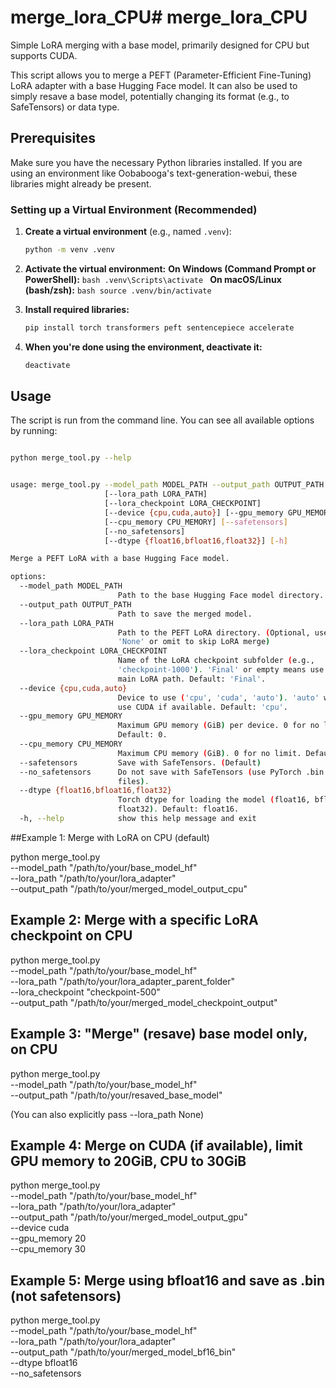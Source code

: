 # merge_lora_CPU# merge_lora_CPU
Simple LoRA merging with a base model, primarily designed for CPU but supports CUDA.

This script allows you to merge a PEFT (Parameter-Efficient Fine-Tuning) LoRA adapter with a base Hugging Face model. It can also be used to simply resave a base model, potentially changing its format (e.g., to SafeTensors) or data type.

## Prerequisites

Make sure you have the necessary Python libraries installed. If you are using an environment like Oobabooga's text-generation-webui, these libraries might already be present.

### Setting up a Virtual Environment (Recommended)

1.  **Create a virtual environment** (e.g., named `.venv`):
    ```bash
    python -m venv .venv
    ```

2.  **Activate the virtual environment:**
    **On Windows (Command Prompt or PowerShell):**
        ```bash
        .venv\Scripts\activate
        ```
    **On macOS/Linux (bash/zsh):**
        ```bash
        source .venv/bin/activate
        ```

3.  **Install required libraries:**
    ```bash
    pip install torch transformers peft sentencepiece accelerate
    ```

4.  **When you're done using the environment, deactivate it:**
    ```bash
    deactivate
    ```

## Usage

The script is run from the command line. You can see all available options by running:

```bash

python merge_tool.py --help


usage: merge_tool.py --model_path MODEL_PATH --output_path OUTPUT_PATH
                     [--lora_path LORA_PATH]
                     [--lora_checkpoint LORA_CHECKPOINT]
                     [--device {cpu,cuda,auto}] [--gpu_memory GPU_MEMORY]
                     [--cpu_memory CPU_MEMORY] [--safetensors]
                     [--no_safetensors]
                     [--dtype {float16,bfloat16,float32}] [-h]

Merge a PEFT LoRA with a base Hugging Face model.

options:
  --model_path MODEL_PATH
                        Path to the base Hugging Face model directory.
  --output_path OUTPUT_PATH
                        Path to save the merged model.
  --lora_path LORA_PATH
                        Path to the PEFT LoRA directory. (Optional, use
                        'None' or omit to skip LoRA merge)
  --lora_checkpoint LORA_CHECKPOINT
                        Name of the LoRA checkpoint subfolder (e.g.,
                        'checkpoint-1000'). 'Final' or empty means use the
                        main LoRA path. Default: 'Final'.
  --device {cpu,cuda,auto}
                        Device to use ('cpu', 'cuda', 'auto'). 'auto' will
                        use CUDA if available. Default: 'cpu'.
  --gpu_memory GPU_MEMORY
                        Maximum GPU memory (GiB) per device. 0 for no limit.
                        Default: 0.
  --cpu_memory CPU_MEMORY
                        Maximum CPU memory (GiB). 0 for no limit. Default: 0.
  --safetensors         Save with SafeTensors. (Default)
  --no_safetensors      Do not save with SafeTensors (use PyTorch .bin
                        files).
  --dtype {float16,bfloat16,float32}
                        Torch dtype for loading the model (float16, bfloat16,
                        float32). Default: float16.
  -h, --help            show this help message and exit

 ```
##Example 1: Merge with LoRA on CPU (default)

      
python merge_tool.py \
    --model_path "/path/to/your/base_model_hf" \
    --lora_path "/path/to/your/lora_adapter" \
    --output_path "/path/to/your/merged_model_output_cpu"

    
## Example 2: Merge with a specific LoRA checkpoint on CPU

      
python merge_tool.py \
    --model_path "/path/to/your/base_model_hf" \
    --lora_path "/path/to/your/lora_adapter_parent_folder" \
    --lora_checkpoint "checkpoint-500" \
    --output_path "/path/to/your/merged_model_checkpoint_output"

    
## Example 3: "Merge" (resave) base model only, on CPU

      
python merge_tool.py \
    --model_path "/path/to/your/base_model_hf" \
    --output_path "/path/to/your/resaved_base_model"

    

(You can also explicitly pass --lora_path None)

## Example 4: Merge on CUDA (if available), limit GPU memory to 20GiB, CPU to 30GiB

      
python merge_tool.py \
    --model_path "/path/to/your/base_model_hf" \
    --lora_path "/path/to/your/lora_adapter" \
    --output_path "/path/to/your/merged_model_output_gpu" \
    --device cuda \
    --gpu_memory 20 \
    --cpu_memory 30

    


## Example 5: Merge using bfloat16 and save as .bin (not safetensors)

      
python merge_tool.py \
    --model_path "/path/to/your/base_model_hf" \
    --lora_path "/path/to/your/lora_adapter" \
    --output_path "/path/to/your/merged_model_bf16_bin" \
    --dtype bfloat16 \
    --no_safetensors

    


